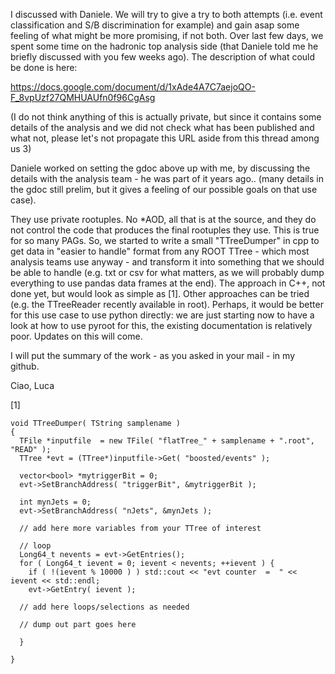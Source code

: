 ﻿I discussed with Daniele. We will try to give a try to both attempts (i.e. event classification and S/B discrimination for example) and gain asap some feeling of what might be more promising, if not both. Over last few days, we spent some time on the hadronic top analysis side (that Daniele told me he briefly discussed with you few weeks ago). The description of what could be done is here:

https://docs.google.com/document/d/1xAde4A7C7aejoQO-F_8vpUzf27QMHUAUfn0f96CgAsg

(I do not think anything of this is actually private, but since it contains some details of the analysis and we did not check what has been published and what not, please let's not propagate this URL aside from this thread among us 3)

Daniele worked on setting the gdoc above up with me, by discussing the details with the analysis team - he was part of it years ago.. (many details in the gdoc still prelim, but it gives a feeling of our possible goals on that use case). 

They use private rootuples. No *AOD, all that is at the source, and they do not control the code that produces the final rootuples they use. This is true for so many PAGs. So, we started to write a small "TTreeDumper" in cpp to get data in "easier to handle" format from any ROOT TTree - which most analysis teams use anyway - and transform it into something that we should be able to handle (e.g. txt or csv for what matters, as we will probably dump everything to use pandas data frames at the end). The approach in C++, not done yet, but would look as simple as [1]. Other approaches can be tried (e.g. the TTreeReader recently available in root). Perhaps, it would be better for this use case to use python directly: we are just starting now to have a look at how to use pyroot for this, the existing documentation is relatively poor. Updates on this will come.

I will put the summary of the work - as you asked in your mail - in my github.

Ciao, Luca

[1]

    void TTreeDumper( TString samplename ) 
    { 
      TFile *inputfile  = new TFile( "flatTree_" + samplename + ".root", "READ" ); 
      TTree *evt = (TTree*)inputfile->Get( "boosted/events" ); 
    
      vector<bool> *mytriggerBit = 0; 
      evt->SetBranchAddress( "triggerBit", &mytriggerBit ); 
    
      int mynJets = 0; 
      evt->SetBranchAddress( "nJets", &mynJets ); 
    
      // add here more variables from your TTree of interest
    
      // loop 
      Long64_t nevents = evt->GetEntries(); 
      for ( Long64_t ievent = 0; ievent < nevents; ++ievent ) { 
        if ( !(ievent % 10000 ) ) std::cout << "evt counter  =  " << ievent << std::endl; 
        evt->GetEntry( ievent ); 
    
      // add here loops/selections as needed
    
      // dump out part goes here
    
      } 
    
    }

